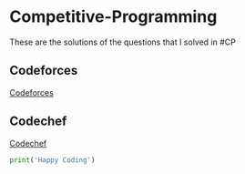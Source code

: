 # Competitive-Programming

These are the solutions of the questions that I solved in #CP 

## Codeforces
[Codeforces](https://github.com/Kushagraw12/Competitive-Programming/tree/master/Codeforces)

## Codechef
[Codechef](https://github.com/Kushagraw12/Competitive-Programming/tree/master/Codechef)


```python
print('Happy Coding')
```

